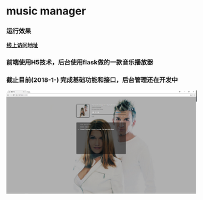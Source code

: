 # music manager

### 运行效果
**[线上访问地址](http://66super.com/music/)**             

### 前端使用H5技术，后台使用flask做的一款音乐播放器
### 截止目前(2018-1-) 完成基础功能和接口，后台管理还在开发中

![music](desc.png) 